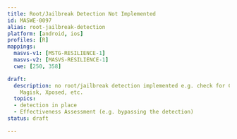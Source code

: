 ```yaml
---
title: Root/Jailbreak Detection Not Implemented
id: MASWE-0097
alias: root-jailbreak-detection
platform: [android, ios]
profiles: [R]
mappings:
  masvs-v1: [MSTG-RESILIENCE-1]
  masvs-v2: [MASVS-RESILIENCE-1]
  cwe: [250, 358]

draft:
  description: no root/jailbreak detection implemented e.g. check for Cydia, SuperSU,
    Magisk, Xposed, etc.
  topics:
  - detection in place
  - Effectiveness Assessment (e.g. bypassing the detection)
status: draft

---
```


